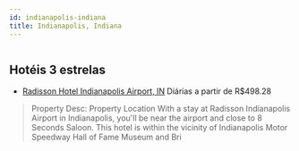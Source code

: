 ```yaml
---
id: indianapolis-indiana
title: Indianapolis, Indiana
---
```


<center><img src="http://www.hotelresb2b.com/images/hoteles/704175_foto_1.jpg" alt="" /></center>


## Hotéis 3 estrelas

-    [Radisson Hotel Indianapolis Airport, IN](https://www.hurb.com/hoteis/indianapolis/radisson-hotel-indianapolis-airport-in-JNP-JP148758?cmp=18055) Diárias a partir de R$498.28
   > Property Desc:    Property Location   With a stay at Radisson Indianapolis Airport in Indianapolis, you&apos;ll be near the airport and close to 8 Seconds Saloon. This hotel is within the vicinity of Indianapolis Motor Speedway Hall of Fame Museum and Bri
